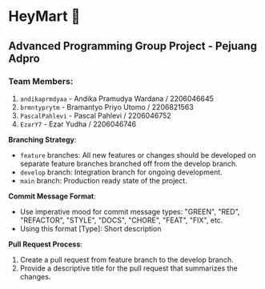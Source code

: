 # HeyMart 👋

## Advanced Programming Group Project - Pejuang Adpro

### Team Members:
1. `andikaprmdyaa` - Andika Pramudya Wardana / 2206046645
2. `brmntyprytm` - Bramantyo Priyo Utomo / 2206821563
3. `PascalPahlevi` - Pascal Pahlevi / 2206046752
4. `EzarY7` - Ezar Yudha / 2206046746

**Branching Strategy**:
* `feature` branches: All new features or changes should be developed on separate feature branches branched off from the develop branch.
* `develop` branch: Integration branch for ongoing development.
* `main` branch: Production ready state of the project.

**Commit Message Format**:
* Use imperative mood for commit message types: "GREEN", "RED", "REFACTOR", "STYLE", "DOCS", "CHORE", "FEAT", "FIX", etc.
* Using this format [Type]: Short description

**Pull Request Process**:
1. Create a pull request from feature branch to the develop branch.
2. Provide a descriptive title for the pull request that summarizes the changes.